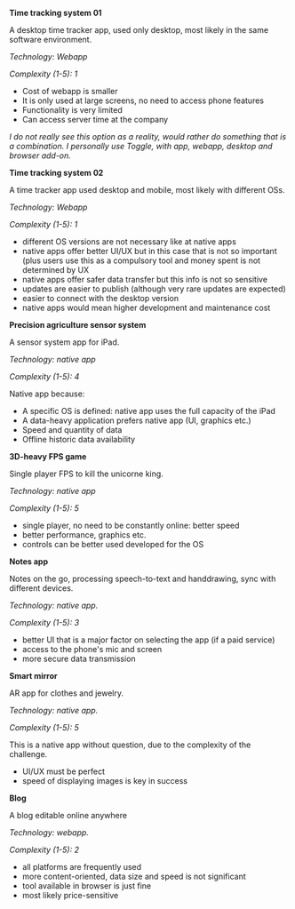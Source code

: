 **Time tracking system 01**

A desktop time tracker app, used only desktop, most likely in the same software environment.

_Technology: Webapp_

_Complexity (1-5): 1_

- Cost of webapp is smaller
- It is only used at large screens, no need to access phone features
- Functionality is very limited
- Can access server time at the company

_I do not really see this option as a reality, would rather do something that is a combination. I personally use Toggle, with app, webapp, desktop and browser add-on._



**Time tracking system 02**

A time tracker app used desktop and mobile, most likely with different OSs.

_Technology: Webapp_

_Complexity (1-5): 1_

- different OS versions are not necessary like at native apps
- native apps offer better UI/UX but in this case that is not so important (plus users use this as a compulsory tool and money spent is not determined by UX
- native apps offer safer data transfer but this info is not so sensitive
- updates are easier to publish (although very rare updates are expected)
- easier to connect with the desktop version
- native apps would mean higher development and maintenance cost

**Precision agriculture sensor system**

A sensor system app for iPad.

_Technology: native app_

_Complexity (1-5): 4_

Native app because:

- A specific OS is defined: native app uses the full capacity of the iPad
- A data-heavy application prefers native app (UI, graphics etc.)
- Speed and quantity of data
- Offline historic data availability

**3D-heavy FPS game**

Single player FPS to kill the unicorne king.

_Technology: native app_

_Complexity (1-5): 5_

- single player, no need to be constantly online: better speed
- better performance, graphics etc.
- controls can be better used developed for the OS

**Notes app**

Notes on the go, processing speech-to-text and handdrawing, sync with different devices.

_Technology: native app._

_Complexity (1-5): 3_

- better UI that is a major factor on selecting the app (if a paid service)
- access to the phone&#39;s mic and screen
- more secure data transmission

**Smart mirror**

AR app for clothes and jewelry.

_Technology: native app._

_Complexity (1-5): 5_

This is a native app without question, due to the complexity of the challenge.

- UI/UX must be perfect
- speed of displaying images is key in success

**Blog**

A blog editable online anywhere

_Technology: webapp._

_Complexity (1-5): 2_

- all platforms are frequently used
- more content-oriented, data size and speed is not significant
- tool available in browser is just fine
- most likely price-sensitive
